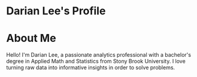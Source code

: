 # Darian Lee's Profile

# About Me

Hello! I'm Darian Lee, a passionate analytics professional with a bachelor's degree in Applied Math and Statistics from Stony Brook University. I love turning raw data into informative insights in order to solve problems.
